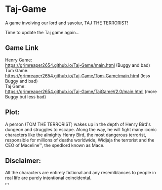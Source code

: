 # Taj-Game
A game involving our lord and savoiur, TAJ THE TERRORIST!

Time to update the Taj game again...

## Game Link
Henry Game:<br>
<a>https://grimreaper2654.github.io/Taj-Game/main.html</a> (Buggy and bad)<br>
Tom Game:<br>
<a>https://grimreaper2654.github.io/Taj-Game/Tom-Game/main.html</a> (less Buggy and bad)<br>
Taj Game:<br>
<a>https://grimreaper2654.github.io/Taj-Game/TajGameV2.0/main.html</a> (more Buggy but less bad)<br>


## Plot:
A person (TOM THE TERRORIST) wakes up in the depth of Henry Bird's dungeon and struggles to escape. Along the way, he will fight many iconic characters like the almighty Henry Bird, the most dangerous terrorist, responsible for millions of deaths worldwide, Widjaja the terrorist and the CEO of Maceline™, the spedlord known as Mace.

## Disclaimer:
All the characters are entirely fictional and any resemlblances to people in real life are purely ~~intentional~~ coincidental.
<br>~~.~~ ~~.~~

